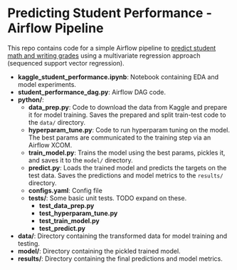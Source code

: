 # Predicting Student Performance - Airflow Pipeline

This repo contains code for a simple Airflow pipeline to [predict student math and writing grades](https://www.kaggle.com/spscientist/students-performance-in-exams?select=StudentsPerformance.csv) using a multivariate regression approach (sequenced support vector regression).

- **kaggle_student_performance.ipynb**: Notebook containing EDA and model experiments.
- **student_performance_dag.py**: Airflow DAG code.
- **python/**:
    - **data_prep.py**: Code to download the data from Kaggle and prepare it for model training. Saves the prepared and split train-test code to the `data/` directory.
    - **hyperparam_tune.py**: Code to run hyperparam tuning on the model. The best params are communicated to the training step via an Airflow XCOM.
    - **train_model.py**: Trains the model using the best params, pickles it, and saves it to the `model/` directory.
    - **predict.py**: Loads the trained model and predicts the targets on the test data. Saves the predictions and model metrics to the `results/` directory.
    - **configs.yaml**: Config file
    - **tests/**: Some basic unit tests. TODO expand on these.
        - **test_data_prep.py**
        - **test_hyperparam_tune.py**
        - **test_train_model.py**
        - **test_predict.py**
- **data/**: Directory containing the transformed data for model training and testing.
- **model/**: Directory containing the pickled trained model.
- **results/**: Directory containing the final predictions and model metrics. 
